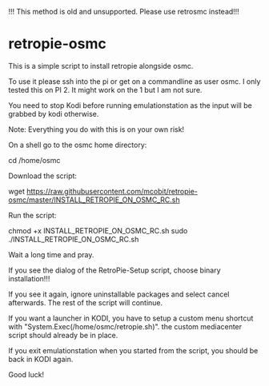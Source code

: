 !!! This method is old and unsupported. Please use retrosmc instead!!!

# retropie-osmc
This is a simple script to install retropie alongside osmc.

To use it please ssh into the pi or get on a commandline as user osmc.
I only tested this on PI 2. It might work on the 1 but I am not sure.

You need to stop Kodi before running emulationstation as the input will be grabbed by kodi otherwise.

Note: Everything you do with this is on your own risk!

On a shell go to the osmc home directory:

cd /home/osmc

Download the script:

wget https://raw.githubusercontent.com/mcobit/retropie-osmc/master/INSTALL_RETROPIE_ON_OSMC_RC.sh

Run the script:

chmod +x INSTALL_RETROPIE_ON_OSMC_RC.sh
sudo ./INSTALL_RETROPIE_ON_OSMC_RC.sh

Wait a long time and pray.

If you see the dialog of the RetroPie-Setup script,
choose binary installation!!!

If you see it again, ignore uninstallable packages and select cancel afterwards. The rest of the script will continue.

If you want a launcher in KODI, you have to setup a custom menu shortcut with "System.Exec(/home/osmc/retropie.sh)".
the custom mediacenter script should already be in place.

If you exit emulationstation when you started from the script, you should be back in KODI again.

Good luck!
